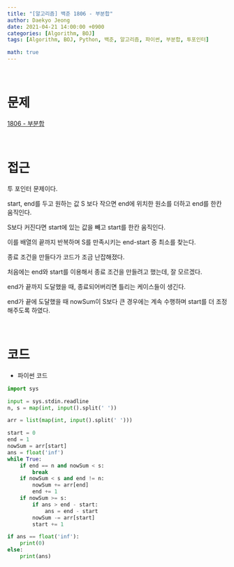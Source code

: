 ```yaml
---
title: "[알고리즘] 백준 1806 - 부분합"
author: Daekyo Jeong
date: 2021-04-21 14:00:00 +0900
categories: [Algorithm, BOJ]
tags: [Algorithm, BOJ, Python, 백준, 알고리즘, 파이썬, 부분합, 투포인터]

math: true
---
```



<br/>

# **문제**

[1806 - 부분합](https://www.acmicpc.net/problem/1806)

<br/>

# **접근**

투 포인터 문제이다.  

start, end를 두고 원하는 값 S 보다 작으면 end에 위치한 원소를 더하고 end를 한칸 움직인다.  

S보다 커진다면 start에 있는 값을 빼고 start를 한칸 움직인다.  

이를 배열의 끝까지 반복하며 S를 만족시키는 end-start 중 최소를 찾는다.  

종료 조건을 만들다가 코드가 조금 난잡해졌다.  

처음에는 end와 start를 이용해서 종료 조건을 만들려고 했는데, 잘 모르겠다.  

end가 끝까지 도달했을 때, 종료되어버리면 틀리는 케이스들이 생긴다.  

end가 끝에 도달했을 때 nowSum이 S보다 큰 경우에는 계속 수행하며 start를 더 조정해주도록 하였다.  

<br/>

# **코드**

- 파이썬 코드   

```py
import sys

input = sys.stdin.readline
n, s = map(int, input().split(' '))

arr = list(map(int, input().split(' ')))

start = 0
end = 1
nowSum = arr[start]
ans = float('inf')
while True:
    if end == n and nowSum < s:
        break
    if nowSum < s and end != n:
        nowSum += arr[end]
        end += 1
    if nowSum >= s:
        if ans > end - start:
            ans = end - start
        nowSum -= arr[start]
        start += 1

if ans == float('inf'):
    print(0)
else:
    print(ans)



```

<br/>
